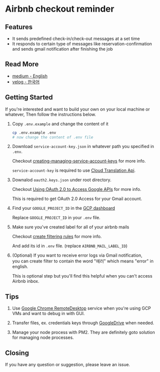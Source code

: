 # Airbnb checkout reminder

## Features

- It sends predefined check-in/check-out messages at a set time
- It responds to certain type of messages like reservation-confirmation
  and sends gmail notification after finishing the job

## Read More

- [medium - English](https://medium.com/@leejh3224/build-airbnb-check-out-reminder-with-node-js-and-puppeteer-ab0791473347)
- [velog - 한국어](https://velog.io/@leejh3224/Node.js%EC%99%80-Puppeteer%EB%A5%BC-%ED%99%9C%EC%9A%A9%ED%95%9C-Airbnb-checkout-reminder)

## Getting Started

If you're interested and want to build your own on your local machine or whatever,
Then follow the instructions below.

1. Copy `.env.example` and change the content of it

   ```bash
   cp .env.example .env
   # now change the content of .env file
   ```

2. Download `service-account-key.json` in whatever path you specified in `.env`.

   Checkout [creating-managing-service-account-keys](https://cloud.google.com/iam/docs/creating-managing-service-account-keys?hl=en) for more info.

   `service-account-key` is required to use [Cloud Translation Api](https://cloud.google.com/translate/?utm_source=google&utm_medium=cpc&utm_campaign=japac-KR-all-en-dr-skws-all-all-trial-e-dr-1003987&utm_content=text-ad-none-none-DEV_c-CRE_252621121562-ADGP_Hybrid%20%7C%20AW%20SEM%20%7C%20SKWS%20~%20T1%20%7C%20EXA%20%7C%20ML%20%7C%20M:1%20%7C%20KR%20%7C%20en%20%7C%20Translation%20%7C%20API-KWID_43700024740528636-kwd-353674897585&userloc_1009871&utm_term=KW_cloud%20translation%20api&gclid=Cj0KCQiAtvPjBRDPARIsAJfZz0qboGqrBXpT2fxczSuC-G2ZNwDQkksAuG1ds9YoF4_TgUhke4hnyqMaAtljEALw_wcB).

3. Downalod `oauth2.keys.json` under root directory.

   Checkout [Using OAuth 2.0 to Access Google APIs](https://developers.google.com/identity/protocols/OAuth2) for more info.

   This is required to get OAuth 2.0 Access for your Gmail account.

4. Find your `GOOGLE_PROJECT_ID` in the [GCP dashboard](https://console.cloud.google.com/home/dashboard)

   Replace `GOOGLE_PROJECT_ID` in your `.env` file.

5. Make sure you've created label for all of your airbnb mails

   Checkout [create filtering rules](https://support.google.com/mail/answer/6579?hl=en) for more info.

   And add its id in `.env` file. (replace `AIRBNB_MAIL_LABEL_ID`)

6. (Optional) If you want to receive error logs via Gmail notification, \
   you can create filter to contain the word "에러" which means "error" in english.

   This is optional step but you'll find this helpful when you can't access Airbnb inbox.

## Tips

1. Use [Google Chrome RemoteDesktop](https://remotedesktop.google.com/home) service when you're using GCP VMs and want to debug in with GUI.

2. Transfer files, ex. credentials keys through [GoogleDrive](https://www.google.com/drive/) when needed.

3. Manage your node process with PM2. They are definitely goto solution for managing node processes.

## Closing

If you have any question or suggestion, please leave an issue.
